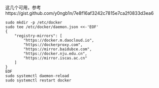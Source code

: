 这几个可用，参考https://gist.github.com/y0ngb1n/7e8f16af3242c7815e7ca2f0833d3ea6
```
sudo mkdir -p /etc/docker
sudo tee /etc/docker/daemon.json <<-'EOF'
{
    "registry-mirrors": [
        "https://docker.m.daocloud.io",
        "https://dockerproxy.com",
        "https://mirror.baidubce.com",
        "https://docker.nju.edu.cn",
        "https://mirror.iscas.ac.cn"
    ]
}
EOF
sudo systemctl daemon-reload
sudo systemctl restart docker
```